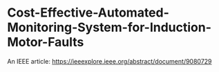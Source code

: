 # Cost-Effective-Automated-Monitoring-System-for-Induction-Motor-Faults
An IEEE article: https://ieeexplore.ieee.org/abstract/document/9080729
